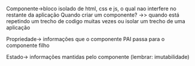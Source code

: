 Componente->bloco isolado de html, css e js, o qual nao interfere no restante da aplicação
   Quando criar um componente? ->> quando está repetindo um trecho de codigo muitas vezes ou isolar um trecho de uma aplicação

Propriedade-> informações que o componente PAI passa para o componente filho

Estado-> informações mantidas pelo componente (lembrar: imutabilidade)